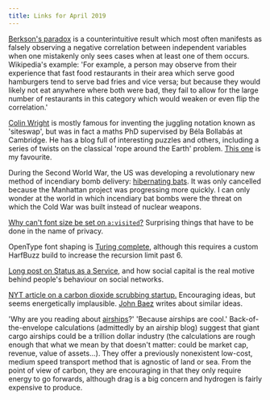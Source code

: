 ```yaml
---
title: Links for April 2019
---
```


[Berkson's paradox](https://en.wikipedia.org/wiki/Berkson's_paradox)
is a counterintuitive result which most often manifests as falsely
observing a negative correlation between independent variables when
one mistakenly only sees cases when at least one of them occurs.
Wikipedia's example: 'For example, a person may observe from their
experience that fast food restaurants in their area which serve good
hamburgers tend to serve bad fries and vice versa; but because they
would likely not eat anywhere where both were bad, they fail to allow
for the large number of restaurants in this category which would
weaken or even flip the correlation.'

[Colin Wright](https://twitter.com/ColinTheMathmo) is mostly famous
for inventing the juggling notation known as 'siteswap', but was in
fact a maths PhD supervised by Béla Bollabás at Cambridge.  He has a
blog full of interesting puzzles and others, including a series of
twists on the classical 'rope around the Earth' problem.  [This
one](https://www.solipsys.co.uk/new/TheOtherWrappingTheEarthProblem.html)
is my favourite.

During the Second World War, the US was developing a revolutionary new
method of incendiary bomb delivery: [hibernating
bats](https://en.wikipedia.org/wiki/Bat_bomb).  It was only cancelled
because the Manhattan project was progressing more quickly.  I can
only wonder at the world in which incendiary bat bombs were the threat
on which the Cold War was built instead of nuclear weapons.

[Why can't font size be set on
`a:visited`?](https://jameshfisher.com/2019/03/08/why-cant-i-set-the-font-size-of-a-visited-link)
Surprising things that have to be done in the name of privacy.

OpenType font shaping is [Turing
complete](https://litherum.blogspot.com/2019/03/addition-font.html),
although this requires a custom HarfBuzz build to increase the
recursion limit past 6.

[Long post on Status as a
Service](https://www.eugenewei.com/blog/2019/2/19/status-as-a-service),
and how social capital is the real motive behind people's behaviour on
social networks.

[NYT article on a carbon dioxide scrubbing
startup.](https://www.nytimes.com/2019/02/12/magazine/climeworks-business-climate-change.html)
Encouraging ideas, but seems energetically implausible.  [John
Baez](https://johncarlosbaez.wordpress.com/2019/03/02/negative-carbon-emissions/)
writes about similar ideas.

'Why are you reading about [airships]?' 'Because airships are cool.'
Back-of-the-envelope calculations (admittedly by an airship blog)
suggest that giant cargo airships could be a trillion dollar industry
(the calculations are rough enough that what we mean by that doesn't
matter: could be market cap, revenue, value of assets...).  They offer
a previously nonexistent low-cost, medium speed transport method that
is agnostic of land or sea.  From the point of view of carbon, they
are encouraging in that they only require energy to go forwards,
although drag is a big concern and hydrogen is fairly expensive to
produce.

[airships]: https://www.roadlessrevolution.com/2019/02/why-giant-airships-could-be-trillion.html
